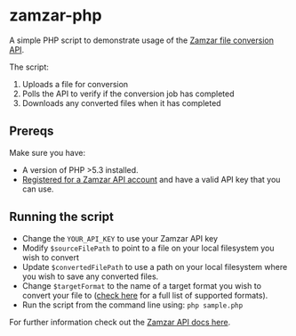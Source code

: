 # zamzar-php

A simple PHP script to demonstrate usage of the [Zamzar file conversion API](https://developers.zamzar.com/). 

The script:

1. Uploads a file for conversion
2. Polls the API to verify if the conversion job has completed
3. Downloads any converted files when it has completed

## Prereqs

Make sure you have:

* A version of PHP >5.3 installed.
* [Registered for a Zamzar API account](https://developers.zamzar.com/pricing) and have a valid API key that you can use.

## Running the script

* Change the `YOUR_API_KEY` to use your Zamzar API key
* Modify `$sourceFilePath` to point to a file on your local filesystem you wish to convert
* Update `$convertedFilePath` to use a path on your local filesystem where you wish to save any converted files.
* Change `$targetFormat` to the name of a target format you wish to convert your file to ([check here](https://developers.zamzar.com/formats) for a full list of supported formats).
* Run the script from the command line using: `php sample.php`

For further information check out the [Zamzar API docs here](https://developers.zamzar.com/docs).
